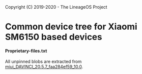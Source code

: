 Copyright (C) 2019-2020 - The LineageOS Project

Common device tree for Xiaomi SM6150 based devices
==============

#### Proprietary-files.txt
All unpinned blobs are extracted from [miui_DAVINCI_20.5.7_faa284ef59_10.0](http://bigota.d.miui.com/20.5.7/miui_DAVINCI_20.5.7_faa284ef59_10.0.zip).
